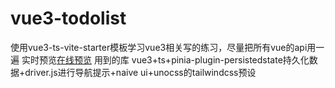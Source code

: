 # vue3-todolist
使用vue3-ts-vite-starter模板学习vue3相关写的练习，尽量把所有vue的api用一遍
实时预览[在线预览](https://freezebreze.github.io/hello-vue3/)
用到的库
vue3+ts+pinia-plugin-persistedstate持久化数据+driver.js进行导航提示+naive ui+unocss的tailwindcss预设
